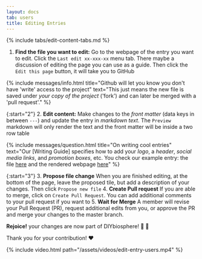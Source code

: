 ```yaml
---
layout: docs
tab: users
title: Editing Entries
---
```


{% include tabs/edit-content-tabs.md %}


1. **Find the file you want to edit:** Go to the webpage of the entry you want to edit. Click the `Last edit xx-xxx-xx` menu tab. There maybe a discussion of editing the page you can use as a guide. Then click the `Edit this page` button, it will take you to GitHub

{% include messages/info.html title="Github will let you know you don't have 'write' access to the project" text="This just means the new file is saved under _your copy of the project_ ('fork') and can later be merged with a 'pull request'." %}

{:start="2"}
2. **Edit content:** Make changes to the _front matter_ (data keys in between `---`) and update the entry in _markdown text_. The `Preview` markdown will only render the text and the front matter will be inside a two row table

{% include messages/question.html title="On writing cool entries" text="Our [Writing Guide] specifies how to add your _logo_, a _header_, _social media links_, and _promotion boxes_, etc. You check our example entry: the file [here](https://raw.githubusercontent.com/DIYbiosphere/sphere/master/docs/EntryExample.md) and the rendered webpage [here](/docs/tutorials/entryexample/Avocadolab/)" %}

{:start="3"}
3. **Propose file change** When you are finished editing, at the bottom of the page, leave the proposed tile, but add a description of your changes. Then click `Propose new file`
4. **Create Pull request** If you are able to merge, click on `Create Pull Request`. You can add additional comments to your pull request if you want to
5. **Wait for Merge** A member will revise your Pull Request (PR), request additional edits from you, or approve the PR and merge your changes to the master branch.

**Rejoice!** your changes are now part of DIYbiosphere! :clap: :clap:

Thank you for your contribution! :heart:

{% include video.html path="/assets/videos/edit-entry-users.mp4" %}
